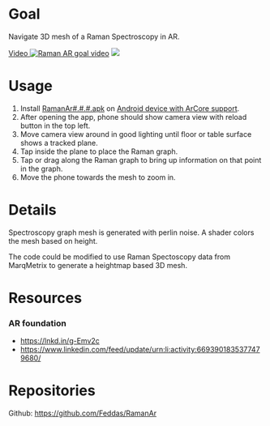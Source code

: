 # Goal

Navigate 3D mesh of a Raman Spectroscopy in AR.

[Video ![Raman AR goal video](https://img.youtube.com/vi/LGez2yseAGQ/0.jpg)](https://www.youtube.com/watch?v=LGez2yseAGQ)
![](https://github.com/Feddas/RamanAr/releases/download/0.0.1/Screenshot_RamanAr0.0.1.jpg)

# Usage

1. Install [RamanAr#.#.#.apk](https://github.com/Feddas/MarqMetrix/releases) on [Android device with ArCore support](https://developers.google.com/ar/discover/supported-devices).
2. After opening the app, phone should show camera view with reload button in the top left.
3. Move camera view around in good lighting until floor or table surface shows a tracked plane.
4. Tap inside the plane to place the Raman graph.
5. Tap or drag along the Raman graph to bring up information on that point in the graph.
6. Move the phone towards the mesh to zoom in.

# Details

Spectroscopy graph mesh is generated with perlin noise. A shader colors the mesh based on height.

The code could be modified to use Raman Spectoscopy data from MarqMetrix to generate a heightmap based 3D mesh.

# Resources

### AR foundation

- https://lnkd.in/g-Emv2c
- https://www.linkedin.com/feed/update/urn:li:activity:6693901835377479680/

# Repositories

Github: https://github.com/Feddas/RamanAr

